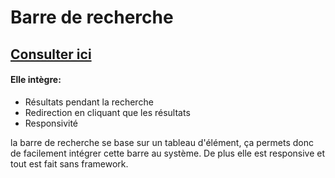 # Barre de recherche


## [Consulter ici](https://anstrum.github.io/search-bar/)

#### Elle intègre:
- Résultats pendant la recherche
- Redirection en cliquant que les résultats
- Responsivité

la barre de recherche se base sur un tableau d'élément, ça permets donc de facilement intégrer cette barre au système.
De plus elle est responsive et tout est fait sans framework.

